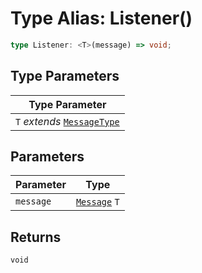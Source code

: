 # Type Alias: Listener()

```ts
type Listener: <T>(message) => void;
```

## Type Parameters

| Type Parameter |
| ------ |
| `T` *extends* [`MessageType`](../../Message.types/enumerations/message-type.md) |

## Parameters

| Parameter | Type |
| ------ | ------ |
| `message` | [`Message`](../../Message.types/type-aliases/Message.md) `T` |

## Returns

`void`
